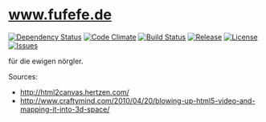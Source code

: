 www.fufefe.de
=
[![Dependency Status](http://img.shields.io/gemnasium/nicolindemann/fufefe.svg?style=flat-square)](https://gemnasium.com/nicolindemann/fufefe) [![Code Climate](http://img.shields.io/codeclimate/github/nicolindemann/fufefe.svg?style=flat-square)](https://codeclimate.com/github/nicolindemann/fufefe) [![Build Status](http://img.shields.io/travis/nicolindemann/fufefe.svg?style=flat-square)](https://travis-ci.org/nicolindemann/fufefe) [![Release](http://img.shields.io/github/release/nicolindemann/fufefe.svg?style=flat-square)](https://github.com/nicolindemann/fufefe/releases) [![License](https://img.shields.io/badge/license-MIT-blue.svg?style=flat-square)]() [![Issues](http://img.shields.io/github/issues/nicolindemann/fufefe.svg?style=flat-square)](https://github.com/nicolindemann/fufefe/issues)

für die ewigen nörgler.

Sources:

- http://html2canvas.hertzen.com/
- http://www.craftymind.com/2010/04/20/blowing-up-html5-video-and-mapping-it-into-3d-space/

